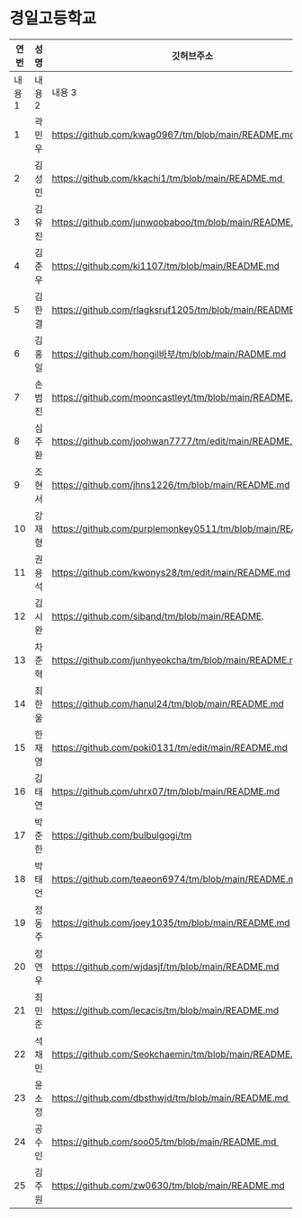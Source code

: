 # 경일고등학교 

|연번|성명|깃허브주소|
|---|---|---| 
|내용 1|내용 2|내용 3| 
|1|곽민우|https://github.com/kwag0967/tm/blob/main/README.md |
|2|김성민|https://github.com/kkachi1/tm/blob/main/README.md |
|3|김유진|https://github.com/junwoobaboo/tm/blob/main/README.md|
|4|김준우|https://github.com/ki1107/tm/blob/main/README.md|
|5|김한결|https://github.com/rlagksruf1205/tm/blob/main/README.md|
|6|김홍일|https://github.com/hongil바부/tm/blob/main/RADME.md|
|7|손범진|https://github.com/mooncastleyt/tm/blob/main/README.md |
|8|심주환|https://github.com/joohwan7777/tm/edit/main/README.md|
|9|조현서|https://github.com/jhns1226/tm/blob/main/README.md|
|10|강재형|https://github.com/purplemonkey0511/tm/blob/main/README.md|
|11|권용석|https://github.com/kwonys28/tm/edit/main/README.md|
|12|김시완|https://github.com/siband/tm/blob/main/README.|
|13|차준혁|https://github.com/junhyeokcha/tm/blob/main/README.md|
|14|최한울|https://github.com/hanul24/tm/blob/main/README.md|
|15|한재영|https://github.com/poki0131/tm/edit/main/README.md|
|16|김태연|https://github.com/uhrx07/tm/blob/main/README.md|
|17|박준한|https://github.com/bulbulgogi/tm|
|18|박태언|https://github.com/teaeon6974/tm/blob/main/README.md|
|19|정동주|https://github.com/joey1035/tm/blob/main/README.md|
|20|정연우|https://github.com/wjdasjf/tm/blob/main/README.md|
|21|최민준|https://github.com/lecacis/tm/blob/main/README.md|
|22|석채민|https://github.com/Seokchaemin/tm/blob/main/README.md|
|23|윤소정|https://github.com/dbsthwjd/tm/blob/main/README.md |
|24|공수인|https://github.com/soo05/tm/blob/main/README.md |
|25|김주원|https://github.com/zw0630/tm/blob/main/README.md| 
